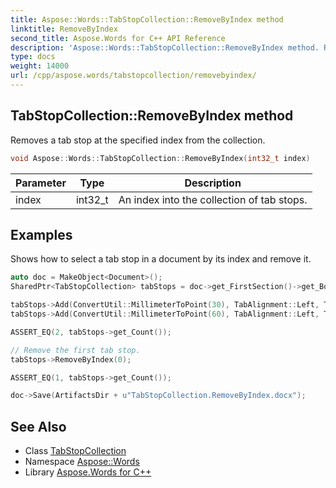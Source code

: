 ```yaml
---
title: Aspose::Words::TabStopCollection::RemoveByIndex method
linktitle: RemoveByIndex
second_title: Aspose.Words for C++ API Reference
description: 'Aspose::Words::TabStopCollection::RemoveByIndex method. Removes a tab stop at the specified index from the collection in C++.'
type: docs
weight: 14000
url: /cpp/aspose.words/tabstopcollection/removebyindex/
---
```

## TabStopCollection::RemoveByIndex method


Removes a tab stop at the specified index from the collection.

```cpp
void Aspose::Words::TabStopCollection::RemoveByIndex(int32_t index)
```


| Parameter | Type | Description |
| --- | --- | --- |
| index | int32_t | An index into the collection of tab stops. |

## Examples



Shows how to select a tab stop in a document by its index and remove it. 
```cpp
auto doc = MakeObject<Document>();
SharedPtr<TabStopCollection> tabStops = doc->get_FirstSection()->get_Body()->get_Paragraphs()->idx_get(0)->get_ParagraphFormat()->get_TabStops();

tabStops->Add(ConvertUtil::MillimeterToPoint(30), TabAlignment::Left, TabLeader::Dashes);
tabStops->Add(ConvertUtil::MillimeterToPoint(60), TabAlignment::Left, TabLeader::Dashes);

ASSERT_EQ(2, tabStops->get_Count());

// Remove the first tab stop.
tabStops->RemoveByIndex(0);

ASSERT_EQ(1, tabStops->get_Count());

doc->Save(ArtifactsDir + u"TabStopCollection.RemoveByIndex.docx");
```

## See Also

* Class [TabStopCollection](../)
* Namespace [Aspose::Words](../../)
* Library [Aspose.Words for C++](../../../)
